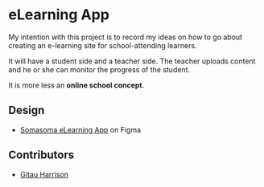# eLearning App

My intention with this project is to record my ideas on how to go about creating an e-learning site for school-attending learners. 

It will have a student side and a teacher side. The teacher uploads content and he or she can monitor the progress of the student.

It is more less an **online school concept**.

## Design

* [Somasoma eLearning App](https://www.figma.com/proto/uG0hCD0uuAYbWZIhjf6fPz/somasoma-eLearning-app?node-id=179%3A2&scaling=scale-down) on Figma

## Contributors

* [Gitau Harrison](https://github.com/GitauHarrison)